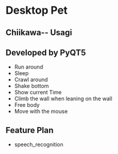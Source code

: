 # Desktop Pet 
## Chiikawa-- Usagi
## Developed by PyQT5
* Run around
* Sleep
* Crawl around
* Shake bottom
* Show current Time
* Climb the wall when leaning on the wall
* Free body 
* Move with the mouse

## Feature Plan
* speech_recognition